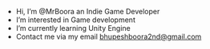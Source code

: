 -  Hi, I’m @MrBoora an Indie Game Developer
-  I’m interested in Game development 
-  I’m currently learning Unity Engine 
-  Contact me via my email bhupeshboora2nd@gmail.com

